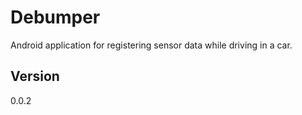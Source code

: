 # Debumper

Android application for registering sensor data while driving in a car.

## Version
0.0.2